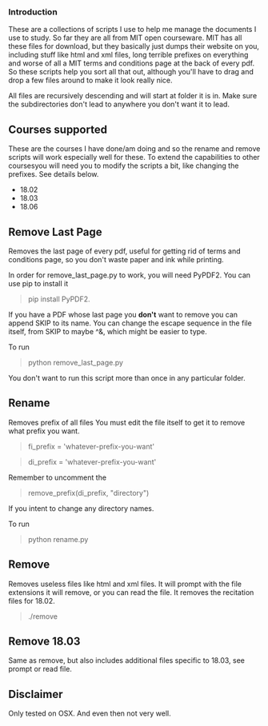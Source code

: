 ### Introduction
These are a collections of scripts I use to help me manage the documents I use to study. So far they are all from MIT open courseware. MIT has all these files for download, but they basically just dumps their website on you, including stuff like html and xml files, long terrible prefixes on everything and worse of all a MIT terms and conditions page at the back of every pdf. So these scripts help you sort all that out, although you'll have to drag and drop a few files around to make it look really nice.


All files are recursively descending and will start at folder it is in. Make sure the subdirectories don't lead to anywhere you don't want it to lead.  

## Courses supported

These are the courses I have done/am doing and so the rename and remove scripts will work especially well for these. To extend the capabilities to other coursesyou will need you to modify the scripts a bit, like changing the prefixes. See details below.

* 18.02
* 18.03
* 18.06



## Remove Last Page
Removes the last page of every pdf, useful for getting rid of terms and conditions page, so you don't waste paper and ink while printing. 


In order for remove_last_page.py to work, you will need PyPDF2. You can use pip to install it
> pip install PyPDF2. 

If you have a PDF whose last page you **don't** want to remove you can append SKIP to its name. You can change the escape sequence in the file itself, from SKIP to maybe ^&, which might be easier to type.


To run
> python remove_last_page.py

You don't want to run this script more than once in any particular folder.
## Rename
Removes prefix of all files 
You must edit the file itself to get it to remove what prefix you want.
> fi_prefix = 'whatever-prefix-you-want'

> di_prefix = 'whatever-prefix-you-want'

Remember to uncomment the 
> remove_prefix(di_prefix, "directory")

If you intent to change any directory names.


To run
> python rename.py

## Remove

Removes useless files like html and xml files. It will prompt with the file extensions it will remove, or you can read the file. It removes the recitation files for 18.02.


> ./remove

## Remove 18.03

Same as remove, but also includes additional files specific to 18.03, see prompt or read file.


## Disclaimer
Only tested on OSX. And even then not very well.
